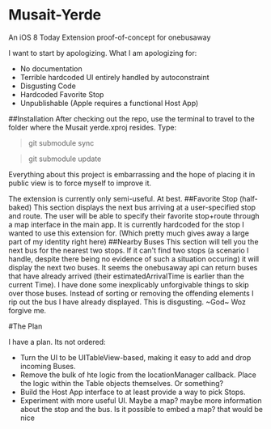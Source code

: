 Musait-Yerde
============

An iOS 8 Today Extension proof-of-concept for onebusaway

I want to start by apologizing.
What I am apologizing for:
* No documentation
* Terrible hardcoded UI entirely handled by autoconstraint
* Disgusting Code
* Hardcoded Favorite Stop
* Unpublishable (Apple requires a functional Host App)

##Installation
After checking out the repo, use the terminal to travel to the folder where the Musait yerde.xproj resides. Type:
>git submodule sync

>git submodule update

Everything about this project is embarrassing and the hope of placing it in public view is to force myself to improve it.

The extension is currently only semi-useful. At best.
##Favorite Stop (half-baked)
This section displays the next bus arriving at a user-specified stop and route. The user will be able to specify their favorite stop+route through a map interface in the main app. It is currently hardcoded for the stop I wanted to use this extension for. (Which pretty much gives away a large part of my identity right here) 
##Nearby Buses
This section will tell you the next bus for the nearest two stops. If it can't find two stops (a scenario I handle, despite there being no evidence of such a situation occuring) it will display the next two buses. It seems the onebusaway api can return buses that have already arrived (their estimatedArrivalTime is earlier than the current Time). I have done some inexplicably unforgivable things to skip over those buses. Instead of sorting or removing the offending elements I rip out the bus I have already displayed. This is disgusting. ~God~ Woz forgive me.

#The Plan

I have a plan. Its not ordered:

* Turn the UI to be UITableView-based, making it easy to add and drop incoming Buses.
* Remove the bulk of hte logic from the locationManager callback. Place the logic within the Table objects themselves. Or something?
* Build the Host App interface to at least provide a way to pick Stops.
* Experiment with more useful UI. Maybe a map? maybe more information about the stop and the bus. Is it possible to embed a map? that would be nice

 
